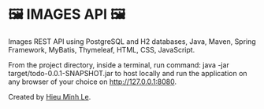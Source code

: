 # 🖼 IMAGES API 🖼
Images REST API using PostgreSQL and H2 databases, Java, Maven, Spring Framework, MyBatis, Thymeleaf, HTML, CSS, JavaScript.

From the project directory, inside a terminal, run command: java -jar target/todo-0.0.1-SNAPSHOT.jar to host locally and run the application on any browser of your choice on http://127.0.0.1:8080.

Created by [Hieu Minh Le](mailto:MinhHieu.Le@aia.com).